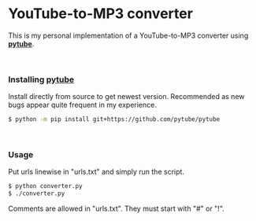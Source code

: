 # YouTube-to-MP3 converter #

This is my personal implementation of a YouTube-to-MP3 converter using **[pytube](https://github.com/pytube/pytube)**.  
 
&nbsp;
&nbsp;
### Installing **[pytube](https://github.com/pytube/pytube)** ###
Install directly from source to get newest version. Recommended as new bugs appear quite frequent in my experience. 
```bash
$ python -m pip install git+https://github.com/pytube/pytube
```

&nbsp;
&nbsp;
### Usage ###
Put urls linewise in "urls.txt" and simply run the script.
```bash
$ python converter.py
$ ./converter.py
```
Comments are allowed in "urls.txt". They must start with "#" or "!".
